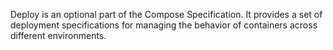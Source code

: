 Deploy is an optional part of the Compose Specification. It provides a set of deployment specifications for managing the behavior of containers across different environments.
